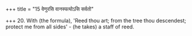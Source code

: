 +++
title = "15 वेणुरसि वानस्पत्योऽसि सर्वतो"

+++
20. With (the formula), 'Reed thou art; from the tree thou descendest; protect me from all sides' - (he takes) a staff of reed.
